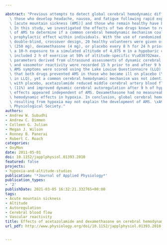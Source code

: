 ---
abstract: "Previous attempts to detect global cerebral hemodynamic differences between\
  \ those who develop headache, nausea, and fatigue following rapid exposure to hypoxia\
  \ [acute mountain sickness (AMS)] and those who remain healthy have been inconclusive.\
  \ In this study, we investigated the effects of two drugs known to reduce symptoms\
  \ of AMS to determine if a common cerebral hemodynamic mechanism could explain the\
  \ prophylactic effect within individuals. With the use of randomized, placebo-controlled,\
  \ double-blind, crossover design, 20 healthy volunteers were given oral acetazolamide\
  \ (250 mg), dexamethasone (4 mg), or placebo every 8 h for 24 h prior to and during\
  \ a 10-h exposure to a simulated altitude of 4,875 m in a hypobaric chamber, which\
  \ included 2 h of exercise at 50% of altitude-specific V\u0307O2max. Cerebral hemodynamic\
  \ parameters derived from ultrasound assessments of dynamic cerebral autoregulation\
  \ and vasomotor reactivity were recorded 15 h prior to and after 9 h of hypoxia.\
  \ AMS symptoms were scored using the Lake Louise Questionnaire (LLQ). It was found\
  \ that both drugs prevented AMS in those who became ill on placebo (\u223C70% decrease\
  \ in LLQ), yet a common cerebral hemodynamic mechanism was not identified. Compared\
  \ with placebo, acetazolamide reduced middle cerebral artery blood flow velocity\
  \ (11%) and improved dynamic cerebral autoregulation after 9 h of hypoxia, but these\
  \ effects appeared independent of AMS. Dexamethasone had no measureable cerebral\
  \ hemodynamic effects in hypoxia. In conclusion, global cerebral hemodynamic changes\
  \ resulting from hypoxia may not explain the development of AMS. \xA9 2011 the American\
  \ Physiological Society."
authors:
- Andrew W. Subudhi
- Andrew C. Dimmen
- Colleen G. Julian
- Megan J. Wilson
- Ronney B. Panerai
- Robert C. Roach
categories:
- OxyMon
date: 2011-05-01
doi: 10.1152/japplphysiol.01393.2010
featured: false
projects:
- hypoxia-and-altitude-studies
publication: '*Journal of Applied Physiology*'
publication_types:
- '2'
publishDate: 2021-03-05 16:32:21.332765+00:00
tags:
- Acute mountain sickness
- Altitude
- Autoregulation
- Cerebral blood flow
- Vascular reactivity
title: Effects of acetazolamide and dexamethasone on cerebral hemodynamics in hypoxia
url_pdf: http://www.physiology.org/doi/10.1152/japplphysiol.01393.2010

---

